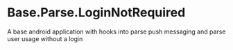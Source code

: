 # Base.Parse.LoginNotRequired
A base android application with hooks into parse push messaging and parse user usage without a login 
